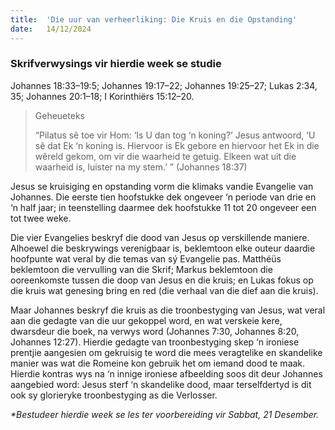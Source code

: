 ```yaml
---
title:  'Die uur van verheerliking: Die Kruis en die Opstanding'
date:   14/12/2024
---
```


### Skrifverwysings vir hierdie week se studie
Johannes 18:33–19:5; Johannes 19:17–22; Johannes 19:25–27; Lukas 2:34, 35; Johannes 20:1–18; I Korinthiërs 15:12–20.

> <p>Geheueteks</p>
> “Pilatus sê toe vir Hom: ‘Is U dan tog ‘n koning?’ Jesus antwoord, ‘U sê dat Ek ‘n koning is. Hiervoor is Ek gebore en hiervoor het Ek in die wêreld gekom, om vir die waarheid te getuig. Elkeen wat uit die waarheid is, luister na my stem.’ ” (Johannes 18:37)

Jesus se kruisiging en opstanding vorm die klimaks vandie Evangelie van Johannes. Die eerste tien hoofstukke dek ongeveer ‘n periode van drie en ‘n half jaar; in teenstelling daarmee dek hoofstukke 11 tot 20 ongeveer een tot twee weke.

Die vier Evangelies beskryf die dood van Jesus op verskillende maniere. Alhoewel die beskrywings verenigbaar is, beklemtoon elke outeur daardie hoofpunte wat veral by die temas van sý Evangelie pas. Matthéüs beklemtoon die vervulling van die Skrif; Markus beklemtoon die ooreenkomste tussen die doop van Jesus en die kruis; en Lukas fokus op die kruis wat genesing bring en red (die verhaal van die dief aan die kruis).

Maar Johannes beskryf die kruis as die troonbestyging van Jesus, wat veral aan die gedagte van die uur gekoppel word, en wat verskeie kere, dwarsdeur die boek, na verwys word (Johannes 7:30, Johannes 8:20, Johannes 12:27). Hierdie gedagte van troonbestyging skep ‘n ironiese prentjie aangesien om gekruisig te word die mees veragtelike en skandelike manier was wat die Romeine kon gebruik het om iemand dood te maak. Hierdie kontras wys na ‘n innige ironiese afbeelding soos dit deur Johannes aangebied word: Jesus sterf ‘n skandelike dood, maar terselfdertyd is dit ook sy glorieryke troonbestyging as die Verlosser.

_*Bestudeer hierdie week se les ter voorbereiding vir Sabbat, 21 Desember._